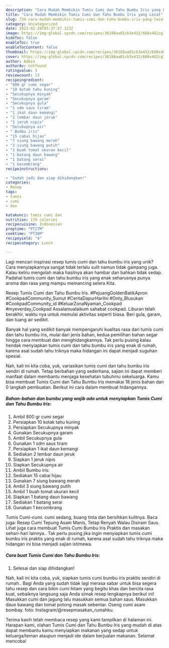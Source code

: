 ```yaml
---
description: "Cara Mudah Membikin Tumis Cumi dan Tahu Bumbu Iris yang Lezat"
title: "Cara Mudah Membikin Tumis Cumi dan Tahu Bumbu Iris yang Lezat"
slug: 734-cara-mudah-membikin-tumis-cumi-dan-tahu-bumbu-iris-yang-lezat
category: Uncategorized
date: 2023-02-28T03:37:57.123Z
image: https://img-global.cpcdn.com/recipes/36188aa01cb3e432/680x482cq70/tumis-cumi-dan-tahu-bumbu-iris-foto-resep-utama.jpg
hideToc: false
enableToc: true
enableTocContent: false
thumbnail: https://img-global.cpcdn.com/recipes/36188aa01cb3e432/680x482cq70/tumis-cumi-dan-tahu-bumbu-iris-foto-resep-utama.jpg
cover: https://img-global.cpcdn.com/recipes/36188aa01cb3e432/680x482cq70/tumis-cumi-dan-tahu-bumbu-iris-foto-resep-utama.jpg
author: Admin
authorAv: notfound
ratingvalue: 3
reviewcount: 13
recipeingredient:
- "800 gr cumi segar"
- "10 kotak tahu kuning"
- "Secukupnya minyak"
- "Secukupnya garam"
- "Secukupnya gula"
- "1 sdm saus tiram"
- "1 ikat daun kemangi"
- "2 lembar daun jeruk"
- "1 jeruk nipis"
- "Secukupnya air"
- " Bumbu iris"
- "15 cabai hijau"
- "7 siung bawang merah"
- "3 siung bawang putih"
- "1 buah tomat ukuran kecil"
- "1 batang daun bawang"
- "1 batang serai"
- "1 kecombrang"
recipeinstructions:

- "Sudah jadi dan siap dihidangkan!"
categories:
- Resep
tags:
- tumis
- cumi
- dan

katakunci: tumis cumi dan 
nutrition: 179 calories
recipecuisine: Indonesian
preptime: "PT27M"
cooktime: "PT36M"
recipeyield: "4"
recipecategory: Lunch

---
```





Lagi mencari inspirasi resep tumis cumi dan tahu bumbu iris yang unik? Cara menyiapkannya sangat tidak terlalu sulit namun tidak gampang juga. Kalau keliru mengolah maka hasilnya akan hambar dan bahkan tidak sedap. Padahal tumis cumi dan tahu bumbu iris yang enak seharusnya punya aroma dan rasa yang mampu memancing selera Kita.





Resep Tumis Cumi dan Tahu Bumbu Iris. #PejuangGoldenBatikApron #CookpadCommunity_Sumut #CeritaDapurHariIni #Onty_Blusukan #CookpadCommunity_id #KeluarZonaNyaman_Cookpad #myeverday_Cookpad Assalamualaikum sahabat cookpad. Liburan telah berakhir, waktu nya untuk memulai aktivitas seperti biasa. Beri gula, garam, dan tuang air sedikit.

Banyak hal yang sedikit banyak mempengaruhi kualitas rasa dari tumis cumi dan tahu bumbu iris, mulai dari jenis bahan, kedua pemilihan bahan segar hingga cara membuat dan menghidangkannya. Tak perlu pusing kalau hendak menyiapkan tumis cumi dan tahu bumbu iris yang enak di rumah, karena asal sudah tahu triknya maka hidangan ini dapat menjadi suguhan spesial.






Nah, kali ini kita coba, yuk, variasikan tumis cumi dan tahu bumbu iris sendiri di rumah. Tetap berbahan yang sederhana, sajian ini dapat memberi manfaat dalam membantu menjaga kesehatan tubuhmu sekeluarga. Kamu bisa membuat Tumis Cumi dan Tahu Bumbu Iris memakai 18 jenis bahan dan 0 langkah pembuatan. Berikut ini cara dalam membuat hidangannya.

<!--inarticleads1-->

##### Bahan-bahan dan bumbu yang wajib ada untuk menyiapkan Tumis Cumi dan Tahu Bumbu Iris:

1. Ambil 800 gr cumi segar
1. Persiapkan 10 kotak tahu kuning
1. Persiapkan Secukupnya minyak
1. Gunakan Secukupnya garam
1. Ambil Secukupnya gula
1. Gunakan 1 sdm saus tiram
1. Persiapkan 1 ikat daun kemangi
1. Sediakan 2 lembar daun jeruk
1. Siapkan 1 jeruk nipis
1. Siapkan Secukupnya air
1. Ambil  Bumbu iris:
1. Sediakan 15 cabai hijau
1. Gunakan 7 siung bawang merah
1. Ambil 3 siung bawang putih
1. Ambil 1 buah tomat ukuran kecil
1. Siapkan 1 batang daun bawang
1. Sediakan 1 batang serai
1. Gunakan 1 kecombrang


Tumis Cumi-cumi. cumi sedang, buang tinta dan bersihkan kulitnya. Baca juga: Resep Cumi Tepung Asam Manis, Tetap Renyah Walau Disiram Saus. Lihat juga cara membuat Tumis Cumi Bumbu Iris Praktis dan masakan sehari-hari lainnya.. Tak perlu pusing jika ingin menyiapkan tumis cumi bumbu iris praktis yang enak di rumah, karena asal sudah tahu triknya maka hidangan ini bisa menjadi sajian istimewa. 

<!--inarticleads2-->

##### Cara buat Tumis Cumi dan Tahu Bumbu Iris:


1. Selesai dan siap dihidangkan!

Nah, kali ini kita coba, yuk, siapkan tumis cumi bumbu iris praktis sendiri di rumah.. Bagi Anda yang sudah tidak lagi merasa sabar untuk bisa segera tahu resep dan cara bikin cumi hitam yang begitu khas dan bercita rasa kuat, sebaiknya langsung saja Anda simak resep lengkapnya berikut ini! Masukkan cumi dan jagung lalu masukkan semua bahan saus. Masukkan daun bawang dan tomat potong masak sebentar. Oseng cumi asam bombay. foto: Instagram/@resepmasakan_rumahku. 

Terima kasih telah membaca resep yang kami tampilkan di halaman ini. Harapan kami, olahan Tumis Cumi dan Tahu Bumbu Iris yang mudah di atas dapat membantu kamu menyiapkan makanan yang sedap untuk keluarga/teman ataupun menjadi ide dalam berjualan makanan. Selamat mencoba!
